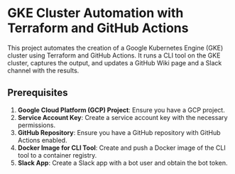 # GKE Cluster Automation with Terraform and GitHub Actions

This project automates the creation of a Google Kubernetes Engine (GKE) cluster using Terraform and GitHub Actions. It runs a CLI tool on the GKE cluster, captures the output, and updates a GitHub Wiki page and a Slack channel with the results.

## Prerequisites

1. **Google Cloud Platform (GCP) Project**: Ensure you have a GCP project.
2. **Service Account Key**: Create a service account key with the necessary permissions.
3. **GitHub Repository**: Ensure you have a GitHub repository with GitHub Actions enabled.
4. **Docker Image for CLI Tool**: Create and push a Docker image of the CLI tool to a container registry.
5. **Slack App**: Create a Slack app with a bot user and obtain the bot token.